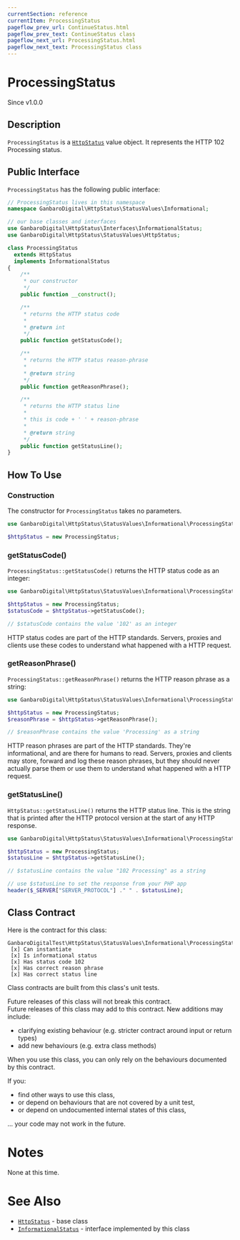 ```yaml
---
currentSection: reference
currentItem: ProcessingStatus
pageflow_prev_url: ContinueStatus.html
pageflow_prev_text: ContinueStatus class
pageflow_next_url: ProcessingStatus.html
pageflow_next_text: ProcessingStatus class
---
```


# ProcessingStatus

<div class="callout info">
Since v1.0.0
</div>

## Description

`ProcessingStatus` is a [`HttpStatus`](HttpStatus.html) value object. It represents the HTTP 102 Processing status.

## Public Interface

`ProcessingStatus` has the following public interface:

```php
// ProcessingStatus lives in this namespace
namespace GanbaroDigital\HttpStatus\StatusValues\Informational;

// our base classes and interfaces
use GanbaroDigital\HttpStatus\Interfaces\InformationalStatus;
use GanbaroDigital\HttpStatus\StatusValues\HttpStatus;

class ProcessingStatus
  extends HttpStatus
  implements InformationalStatus
{
    /**
     * our constructor
     */
    public function __construct();

    /**
     * returns the HTTP status code
     *
     * @return int
     */
    public function getStatusCode();

    /**
     * returns the HTTP status reason-phrase
     *
     * @return string
     */
    public function getReasonPhrase();

    /**
     * returns the HTTP status line
     *
     * this is code + ' ' + reason-phrase
     *
     * @return string
     */
    public function getStatusLine();
}
```

## How To Use

### Construction

The constructor for `ProcessingStatus` takes no parameters.

```php
use GanbaroDigital\HttpStatus\StatusValues\Informational\ProcessingStatus;

$httpStatus = new ProcessingStatus;
```

### getStatusCode()

`ProcessingStatus::getStatusCode()` returns the HTTP status code as an integer:

```php
use GanbaroDigital\HttpStatus\StatusValues\Informational\ProcessingStatus;

$httpStatus = new ProcessingStatus;
$statusCode = $httpStatus->getStatusCode();

// $statusCode contains the value '102' as an integer
```

HTTP status codes are part of the HTTP standards. Servers, proxies and clients use these codes to understand what happened with a HTTP request.

### getReasonPhrase()

`ProcessingStatus::getReasonPhrase()` returns the HTTP reason phrase as a string:

```php
use GanbaroDigital\HttpStatus\StatusValues\Informational\ProcessingStatus;

$httpStatus = new ProcessingStatus;
$reasonPhrase = $httpStatus->getReasonPhrase();

// $reasonPhrase contains the value 'Processing' as a string
```

HTTP reason phrases are part of the HTTP standards. They're informational, and are there for humans to read. Servers, proxies and clients may store, forward and log these reason phrases, but they should never actually parse them or use them to understand what happened with a HTTP request.

### getStatusLine()

`HttpStatus::getStatusLine()` returns the HTTP status line. This is the string that is printed after the HTTP protocol version at the start of any HTTP response.

```php
use GanbaroDigital\HttpStatus\StatusValues\Informational\ProcessingStatus;

$httpStatus = new ProcessingStatus;
$statusLine = $httpStatus->getStatusLine();

// $statusLine contains the value "102 Processing" as a string

// use $statusLine to set the response from your PHP app
header($_SERVER["SERVER_PROTOCOL"] ." " . $statusLine);
```

## Class Contract

Here is the contract for this class:

    GanbaroDigitalTest\HttpStatus\StatusValues\Informational\ProcessingStatus
     [x] Can instantiate
     [x] Is informational status
     [x] Has status code 102
     [x] Has correct reason phrase
     [x] Has correct status line

Class contracts are built from this class's unit tests.

<div class="callout success">
Future releases of this class will not break this contract.
</div>

<div class="callout info" markdown="1">
Future releases of this class may add to this contract. New additions may include:

* clarifying existing behaviour (e.g. stricter contract around input or return types)
* add new behaviours (e.g. extra class methods)
</div>

<div class="callout warning" markdown="1">
When you use this class, you can only rely on the behaviours documented by this contract.

If you:

* find other ways to use this class,
* or depend on behaviours that are not covered by a unit test,
* or depend on undocumented internal states of this class,

... your code may not work in the future.
</div>

# Notes

None at this time.

# See Also

* [`HttpStatus`](HttpStatus.html) - base class
* [`InformationalStatus`](InformationalStatus.html) - interface implemented by this class
